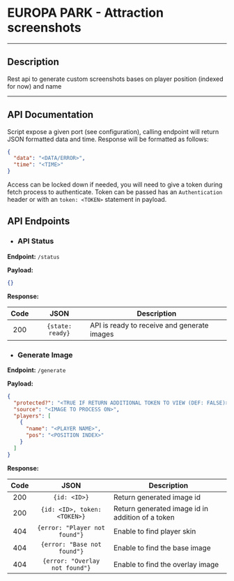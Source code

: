 # EUROPA PARK - Attraction screenshots

---
## Description
Rest api to generate custom screenshots bases on player position (indexed for now) and name

---
## API Documentation
Script expose a given port (see configuration), calling endpoint will return JSON formatted data and time.
Response will be formatted as follows:
```json
{
  "data": "<DATA/ERROR>", 
  "time": "<TIME>"
}
```
Access can be locked down if needed, you will need to give a token during fetch process to authenticate.
Token can be passed has an `Authentication` header or with an `token: <TOKEN>` statement in payload.

## API Endpoints
- ### API Status
**Endpoint:** `/status`

**Payload:**<br>
```json
{}
```

**Response:**

| Code |       JSON       | Description                                 |
|:----:|:----------------:|---------------------------------------------|
| 200  | `{state: ready}` | API is ready to receive and generate images |

- ### Generate Image
**Endpoint:** `/generate`

**Payload:**<br>

```json
{
  "protected?": "<TRUE IF RETURN ADDITIONAL TOKEN TO VIEW (DEF: FALSE)>",
  "source": "<IMAGE TO PROCESS ON>",
  "players": [
    {
      "name": "<PLAYER NAME>",
      "pos": "<POSITION INDEX>"
    }
  ]
}
```

**Response:**

| Code |              JSON              | Description                                      |
|:----:|:------------------------------:|--------------------------------------------------|
| 200  |          `{id: <ID>}`          | Return generated image id                        |
| 200  |  `{id: <ID>, token: <TOKEN>}`  | Return generated image id in addition of a token |
| 404  | `{error: "Player not found"}`  | Enable to find player skin                       |
| 404  |  `{error: "Base not found"}`   | Enable to find the base image                    |
| 404  | `{error: "Overlay not found"}` | Enable to find the overlay image                 |
